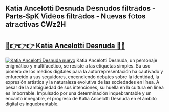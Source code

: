 ## Katia Ancelotti Desnuda D𝚎sn𝚞dos filtr𝚊dos - Parts-SpK Vid𝚎os filtr𝚊dos - N𝚞evas f𝚘tos atr𝚊ctivas CWz2H

# <h2><a href="http://mbcnhmr.tromn.icu/?c=Katia+Ancelotti+Desnuda">🔗👉👉👉 Katia Ancelotti Desnuda 🔗🔗</a></h2>

[![Katia Ancelotti Desnuda nuevo](https://i.imgur.com/pEAQMta.gif)](http://mbcnhmr.tromn.icu/?c=Katia+Ancelotti+Desnuda)
Katia Ancelotti Desnuda, un personaje enigmático y multifacético, se resiste a las etiquetas simples. Su uso pionero de los medios digitales para la autorrepresentación ha cautivado y enfurecido a sus seguidores, encendiendo debates sobre la identidad, la expresión artística y la naturaleza evolutiva de las sociedades en línea. A pesar de la ambigüedad de sus intenciones, su huella en la cultura en línea es imborrable. Impulsado por una determinación inquebrantable y un encanto innegable, el progreso de Katia Ancelotti Desnuda en el ámbito digital es inquebrantable.
